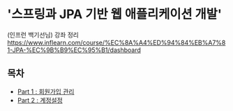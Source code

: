 # '스프링과 JPA 기반 웹 애플리케이션 개발' 

(인프런 백기선님) 강좌 정리  
https://www.inflearn.com/course/%EC%8A%A4%ED%94%84%EB%A7%81-JPA-%EC%9B%B9%EC%95%B1/dashboard


## 목차
* [Part 1 : 회원가입 관리](part01.md)
* [Part 2 : 계정설정](part02.md)
